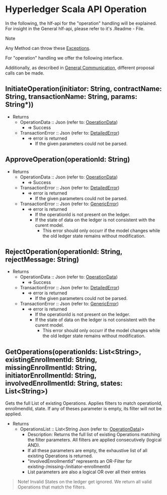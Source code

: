 # Hyperledger Scala API Operation

In the following, the hlf-api for the "operation" handling will be explained.
For insight in the General hlf-api, please refer to it's .Readme - File.
> [!NOTE]
Any Method can throw these [Exceptions](errors.md#Exceptions).

For "operation" handling we offer the following interface. 

Additionally, as described in [General Communication](general-communication.md), different proposal calls can be made.


## InitiateOperation(initiator: String, contractName: String, transactionName: String, params: String*))
- Returns
    - OperationData :: Json (refer to: [OperationData](../chaincode/operation.md#OperationData))
        - => Success
    - TransactionError :: Json (refer to: [DetailedError](../chaincode/errors.md#DetailedError))
        - => error is returned
          - If the given parameters could not be parsed.

## <a id="ApproveOperation" /> ApproveOperation(operationId: String)
- Returns
    - OperationData :: Json (refer to: [OperationData](../chaincode/operation.md#OperationData))
        - => Success
    - TransactionError :: Json (refer to: [DetailedError](../chaincode/errors.md#DetailedError))
        - => error is returned
          - If the given parameters could not be parsed.
    - TransactionError :: Json (refer to: [GenericError](../chaincode/errors.md#GenericError))
        - => error is returned
          - If the operationId is not present on the ledger.
          - If the state of data on the ledger is not consistent with the curent model.
            - This error should only occurr if the model changes while the old ledger state remains without modification.

## <a id="RejectOperation" /> RejectOperation(operationId: String, rejectMessage: String)
- Returns
    - OperationData :: Json (refer to: [OperationData](../chaincode/operation.md#OperationData))
        - => Success
    - TransactionError :: Json (refer to: [DetailedError](../chaincode/errors.md#DetailedError))
        - => error is returned
          - If the given parameters could not be parsed.
    - TransactionError :: Json (refer to: [GenericError](../chaincode/errors.md#GenericError))
        - => error is returned
          - If the operationId is not present on the ledger.
          - If the state of data on the ledger is not consistent with the curent model.
            - This error should only occurr if the model changes while the old ledger state remains without modification.

## GetOperations(operationIds: List\<String\>, existingEnrollmentId: String, missingEnrollmentId: String, initiatorEnrollmentId: String, involvedEnrollmentId: String, states: List\<String\>)

Gets the full List of existing Operations.
Applies filters to match operationId, enrollmendId, state.
If any of theses parameter is empty, its filter will not be applied.
- Returns
    - OperationsList :: List\<String Json (refer to: [OperationData](../chaincode/operation.md#OperationData))\> 
      - Description: Returns the full list of existing Operations matching the filter parameters.
        All filters are applied consecutively (logical AND).
      - If all these parameters are empty, the exhaustive list of all existing Operations is returned.
      - "involvedEnrollmentId" represents an OR-Filter for existing-/missing-/initiator-enrollmentId
      - List parameters are also a logical OR over all their entries


> Note! Invalid States on the ledger get ignored.
> We return all valid Operations that match the filters.


